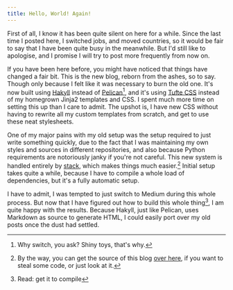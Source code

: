 ```yaml
---
title: Hello, World! Again!
---
```


First of all, I know it has been quite silent on here for a while. Since the
last time I posted here, I switched jobs, and moved countries, so it would be
fair to say that I have been quite busy in the meanwhile. But I'd still like to
apologise, and I promise I will try to post more frequently from now on.

If you have been here before, you might have noticed that things have changed a
fair bit. This is the new blog, reborn from the ashes, so to say. Though only
because I felt like it was necessary to burn the old one. It's now built using
[Hakyll][hakyll] instead of [Pelican][pelican][^switch], and it's using [Tufte
CSS][tufte] instead of my homegrown Jinja2 templates and CSS. I spent much more
time on setting this up than I care to admit. The upshot is, I have new CSS
without having to rewrite all my custom templates from scratch, and get to use
these neat stylesheets.

[^switch]: Why switch, you ask? Shiny toys, that's why.

One of my major pains with my old setup was the setup required to just write
something quickly, due to the fact that I was maintaining my own styles and
sources in different repositories, and also because Python requirements are
notoriously janky if you're not careful. This new system is handled entirely by
[stack][stack], which makes things much easier.[^source] Initial setup takes
quite a while, because I have to compile a whole load of dependencies, but it's
a fully automatic setup.

[^source]: By the way, you can get the source of this blog [over here][source],
  if you want to steal some code, or just look at it.

I have to admit, I was tempted to just switch to Medium during this whole
process. But now that I have figured out how to build this whole
thing[^compile], I am quite happy with the results. Because Hakyll, just like
Pelican, uses Markdown as source to generate HTML, I could easily port over my
old posts once the dust had settled.

[^compile]: Read: get it to compile

[hakyll]: https://jaspervdj.be/hakyll/
[pelican]: https://blog.getpelican.com
[tufte]: https://edwardtufte.github.io/tufte-css/
[stack]: https://www.stackage.org
[source]: https://github.com/sulami/sulami.github.io
